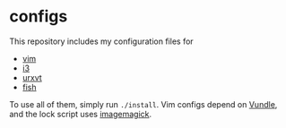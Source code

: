 # configs

This repository includes my configuration files for
* [vim](.vimrc)
* [i3](i3/config)
* [urxvt](.Xresources)
* [fish](config.fish)

To use all of them, simply run `./install`. Vim configs depend on
[Vundle](https://github.com/VundleVim/Vundle.vim), and the lock script uses
[imagemagick](https://www.imagemagick.org).
